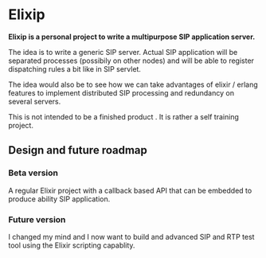 # Elixip

**Elixip is a personal project to write a multipurpose SIP application server.**

The idea is to write a generic SIP server. Actual SIP application will be separated
processes (possibily on other nodes) and will be able to register dispatching rules
a bit like in SIP servlet.

The idea would also be to see how we can take advantages of elixir / erlang features
to implement distributed SIP processing and redundancy on several servers.

This is not intended to be a finished product . It is rather a self training project.

## Design and future roadmap

### Beta version

A regular Elixir project with a callback based API that can be embedded to produce ability
SIP application.

### Future version

I changed my mind and I now want to build and advanced SIP and RTP test tool using the Elixir scripting capablity.

